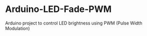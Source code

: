 # Arduino-LED-Fade-PWM
Arduino project to control LED brightness using PWM (Pulse Width Modulation)
